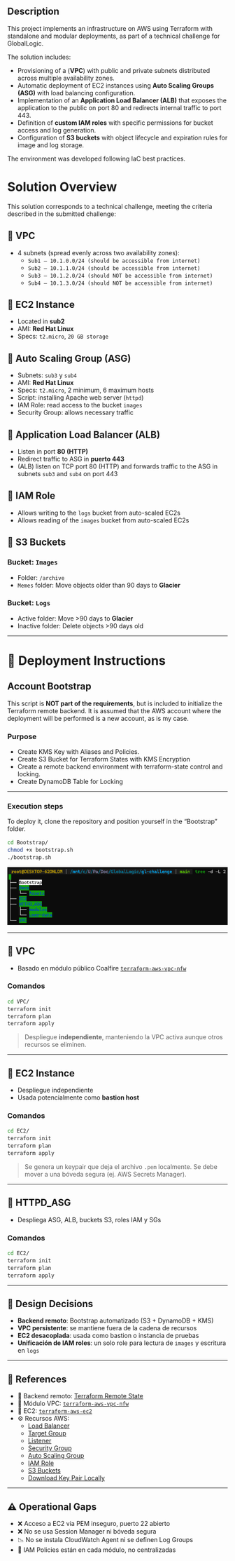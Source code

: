 ## Description

This project implements an infrastructure on AWS using Terraform with standalone and modular deployments, as part of a technical challenge for GlobalLogic.

The solution includes:

- Provisioning of a (**VPC**) with public and private subnets distributed across multiple availability zones.
- Automatic deployment of EC2 instances using **Auto Scaling Groups (ASG)** with load balancing configuration.
- Implementation of an **Application Load Balancer (ALB)** that exposes the application to the public on port 80 and redirects internal traffic to port 443.
- Definition of **custom IAM roles** with specific permissions for bucket access and log generation.
- Configuration of **S3 buckets** with object lifecycle and expiration rules for image and log storage.

The environment was developed following IaC best practices.


# Solution Overview

This solution corresponds to a technical challenge, meeting the criteria described in the submitted challenge:

## 🔷 VPC

- 4 subnets (spread evenly across two availability zones):
  - `Sub1 – 10.1.0.0/24 (should be accessible from internet)`
  - `Sub2 – 10.1.1.0/24 (should be accessible from internet)`
  - `Sub3 – 10.1.2.0/24 (should NOT be accessible from internet)`
  - `Sub4 – 10.1.3.0/24 (should NOT be accessible from internet)`

## 🔷 EC2 Instance

- Located in **sub2**
- AMI: **Red Hat Linux**
- Specs: `t2.micro`, `20 GB storage`

## 🔷 Auto Scaling Group (ASG)

- Subnets: `sub3` y `sub4`
- AMI: **Red Hat Linux**
- Specs: `t2.micro`, 2 minimum, 6 maximum hosts
- Script: installing Apache web server (`httpd`)
- IAM Role: read access to the bucket `images`
- Security Group: allows necessary traffic

## 🔷 Application Load Balancer (ALB)

- Listen in port **80 (HTTP)**
- Redirect traffic to ASG in **puerto 443**
- (ALB) listen on TCP port 80 (HTTP) and forwards traffic to the ASG in subnets  `sub3` and `sub4` on port 443 


## 🔷 IAM Role

- Allows writing to the `logs` bucket from auto-scaled EC2s
- Allows reading of the `images` bucket from auto-scaled EC2s

## 🔷 S3 Buckets

### Bucket: `Images`
- Folder: `/archive`
- `Memes` folder: Move objects older than 90 days to **Glacier**

### Bucket: `Logs`
- Active folder: Move >90 days to **Glacier**
- Inactive folder: Delete objects >90 days old

---

# 🚀 Deployment Instructions

## Account Bootstrap

This script is **NOT part of the requirements**, but is included to initialize the Terraform remote backend. It is assumed that the AWS account where the deployment will be performed is a new account, as is my case.


### Purpose

- Create KMS Key with Aliases and Policies.
- Create S3 Bucket for Terraform States with KMS Encryption
- Create a remote backend environment with terraform-state control and locking.
- Create DynamoDB Table for Locking

---

### Execution steps

To deploy it, clone the repository and position yourself in the “Bootstrap” folder.

```bash
cd Bootstrap/
chmod +x bootstrap.sh
./bootstrap.sh
```
![Bootstrap folder](Docs/assets/Bootstrap_folder.png)

---

## 🧪 VPC

- Basado en módulo público Coalfire [`terraform-aws-vpc-nfw`](https://github.com/Coalfire-CF/terraform-aws-vpc-nfw)

### Comandos

```bash
cd VPC/
terraform init
terraform plan
terraform apply
```

> Despliegue **independiente**, manteniendo la VPC activa aunque otros recursos se eliminen.

---

## 🧪 EC2 Instance

- Despliegue independiente
- Usada potencialmente como **bastion host**

### Comandos

```bash
cd EC2/
terraform init
terraform plan
terraform apply
```

> Se genera un keypair que deja el archivo `.pem` localmente. Se debe mover a una bóveda segura (ej. AWS Secrets Manager).

---

## 🧪 HTTPD_ASG

- Despliega ASG, ALB, buckets S3, roles IAM y SGs

### Comandos

```bash
cd EC2/
terraform init
terraform plan
terraform apply
```

---

## 🎯 Design Decisions

- **Backend remoto**: Bootstrap automatizado (S3 + DynamoDB + KMS)
- **VPC persistente**: se mantiene fuera de la cadena de recursos
- **EC2 desacoplada**: usada como bastion o instancia de pruebas
- **Unificación de IAM roles**: un solo role para lectura de `images` y escritura en `logs`

---

## 🔗 References

- 🧩 Backend remoto: [Terraform Remote State](https://developer.hashicorp.com/terraform/language/state/remote)
- 🧩 Módulo VPC: [`terraform-aws-vpc-nfw`](https://github.com/Coalfire-CF/terraform-aws-vpc-nfw)
- 🧩 EC2: [`terraform-aws-ec2`](https://github.com/Coalfire-CF/terraform-aws-ec2)
- ⚙️ Recursos AWS:
  - [Load Balancer](https://registry.terraform.io/providers/hashicorp/aws/latest/docs/resources/lb)
  - [Target Group](https://registry.terraform.io/providers/hashicorp/aws/latest/docs/resources/lb_target_group)
  - [Listener](https://registry.terraform.io/providers/hashicorp/aws/latest/docs/resources/lb_listener)
  - [Security Group](https://registry.terraform.io/providers/hashicorp/aws/latest/docs/resources/security_group)
  - [Auto Scaling Group](https://registry.terraform.io/providers/hashicorp/aws/latest/docs/resources/autoscaling_group)
  - [IAM Role](https://registry.terraform.io/providers/hashicorp/aws/latest/docs/resources/iam_role)
  - [S3 Buckets](https://registry.terraform.io/providers/hashicorp/aws/latest/docs/resources/s3_bucket)
  - [Download Key Pair Locally](https://stackoverflow.com/questions/67389324/create-a-key-pair-and-download-the-pem-file-with-terraform-aws)

---

## ⚠️ Operational Gaps

- ❌ Acceso a EC2 via PEM inseguro, puerto 22 abierto
- ❌ No se usa Session Manager ni bóveda segura
- 📉 No se instala CloudWatch Agent ni se definen Log Groups
- 🔐 IAM Policies están en cada módulo, no centralizadas